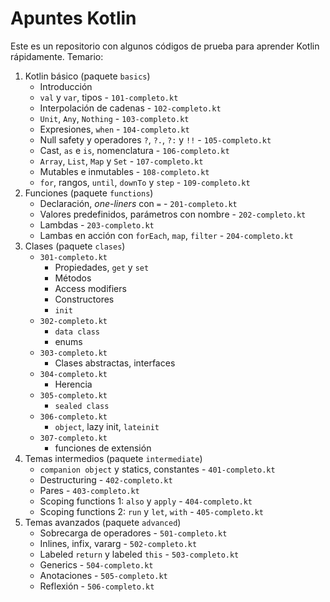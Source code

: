 # Apuntes Kotlin

Este es un repositorio con algunos códigos de prueba para aprender Kotlin rápidamente.
Temario:

1. Kotlin básico (paquete `basics`)
   - Introducción
   - `val` y `var`, tipos - `101-completo.kt`
   - Interpolación de cadenas - `102-completo.kt`
   - `Unit`, `Any`, `Nothing` - `103-completo.kt`
   - Expresiones, `when` - `104-completo.kt`
   - Null safety y operadores `?`, `?.`, `?:` y `!!` - `105-completo.kt`
   - Cast, `as` e `is`, nomenclatura  - `106-completo.kt`
   - `Array`, `List`, `Map` y `Set`  - `107-completo.kt`
   - Mutables e inmutables - `108-completo.kt`
   - `for`, rangos, `until`, `downTo` y `step` - `109-completo.kt`
2. Funciones (paquete `functions`)
   - Declaración, *one-liners* con `=` - `201-completo.kt`
   - Valores predefinidos, parámetros con nombre - `202-completo.kt`
   - Lambdas - `203-completo.kt`
   - Lambas en acción con `forEach`, `map`, `filter` - `204-completo.kt`
3. Clases (paquete `clases`)
    - `301-completo.kt`
       - Propiedades, `get` y `set`
       - Métodos
       - Access modifiers
       - Constructores
       - `init`
    - `302-completo.kt`
       - `data class`
       - enums
    - `303-completo.kt`
       - Clases abstractas, interfaces
    - `304-completo.kt`
       - Herencia
    - `305-completo.kt`
        - `sealed class`
    - `306-completo.kt`
       - `object`, lazy init, `lateinit`
    - `307-completo.kt`
       - funciones de extensión
4. Temas intermedios (paquete `intermediate`)
   - `companion object` y statics, constantes - `401-completo.kt`
   - Destructuring - `402-completo.kt`
   - Pares - `403-completo.kt`
   - Scoping functions 1: `also` y `apply` - `404-completo.kt`
   - Scoping functions 2: `run` y `let`, `with` - `405-completo.kt`
5. Temas avanzados (paquete `advanced`)
   - Sobrecarga de operadores - `501-completo.kt`
   - Inlines, infix, vararg - `502-completo.kt`
   - Labeled `return` y labeled `this` - `503-completo.kt`
   - Generics - `504-completo.kt`
   - Anotaciones - `505-completo.kt`
   - Reflexión - `506-completo.kt`
